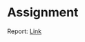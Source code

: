 # Assignment
Report: [Link ](https://jklujaipur-my.sharepoint.com/:w:/g/personal/kanchisharma_jklu_edu_in/EbCMAEKoJIdPmlpTNvqRinQBsR5hULd1DI8I_LTsIuyxyw?e=RU5HPo)<br>
